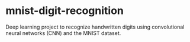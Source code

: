 # mnist-digit-recognition
Deep learning project to recognize handwritten digits using convolutional neural networks (CNN) and the MNIST dataset.
